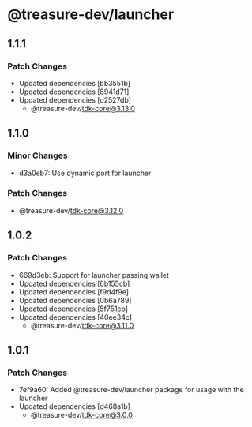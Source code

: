 # @treasure-dev/launcher

## 1.1.1

### Patch Changes

- Updated dependencies [bb3551b]
- Updated dependencies [8941d71]
- Updated dependencies [d2527db]
  - @treasure-dev/tdk-core@3.13.0

## 1.1.0

### Minor Changes

- d3a0eb7: Use dynamic port for launcher

### Patch Changes

- @treasure-dev/tdk-core@3.12.0

## 1.0.2

### Patch Changes

- 669d3eb: Support for launcher passing wallet
- Updated dependencies [6b155cb]
- Updated dependencies [f9d4f9e]
- Updated dependencies [0b6a789]
- Updated dependencies [5f751cb]
- Updated dependencies [40ee34c]
  - @treasure-dev/tdk-core@3.11.0

## 1.0.1

### Patch Changes

- 7ef9a60: Added @treasure-dev/launcher package for usage with the launcher
- Updated dependencies [d468a1b]
  - @treasure-dev/tdk-core@3.0.0
